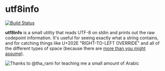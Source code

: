 utf8info
========
[![Build Status](https://travis-ci.org/willkirkby/utf8info.svg?branch=master)](https://travis-ci.org/willkirkby/utf8info)

**utf8info** is a small utility that reads UTF-8 on stdin and prints out the raw codepoint information. It's useful for seeing exactly what a string contains, and for catching things like U+202E "RIGHT-TO-LEFT OVERRIDE" and all of the different types of space (because there are [more than you might assume](https://www.cs.tut.fi/~jkorpela/chars/spaces.html)).

![Thanks to @tha_rami for teaching me a small amount of Arabic](http://kirk.by/s/q7Eo4BL)
